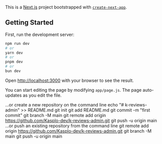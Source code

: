 This is a [Next.js](https://nextjs.org/) project bootstrapped with [`create-next-app`](https://github.com/vercel/next.js/tree/canary/packages/create-next-app).




## Getting Started

First, run the development server:

```bash
npm run dev
# or
yarn dev
# or
pnpm dev
# or
bun dev
```

Open [http://localhost:3000](http://localhost:3000) with your browser to see the result.

You can start editing the page by modifying `app/page.js`. The page auto-updates as you edit the file.


…or create a new repository on the command line
echo "# k-reviews-admin" >> README.md
git init
git add README.md
git commit -m "first commit"
git branch -M main
git remote add origin https://github.com/Kasplo-dev/k-reviews-admin.git
git push -u origin main
…or push an existing repository from the command line
git remote add origin https://github.com/Kasplo-dev/k-reviews-admin.git
git branch -M main
git push -u origin main